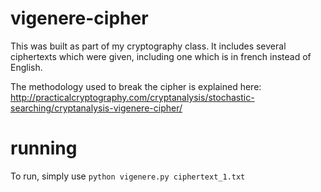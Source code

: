 # vigenere-cipher

This was built as part of my cryptography class. 
It includes several ciphertexts which were given, including one which is in french instead of English.

The methodology used to break the cipher is explained here: 
http://practicalcryptography.com/cryptanalysis/stochastic-searching/cryptanalysis-vigenere-cipher/

# running

To run, simply use `python vigenere.py ciphertext_1.txt`
